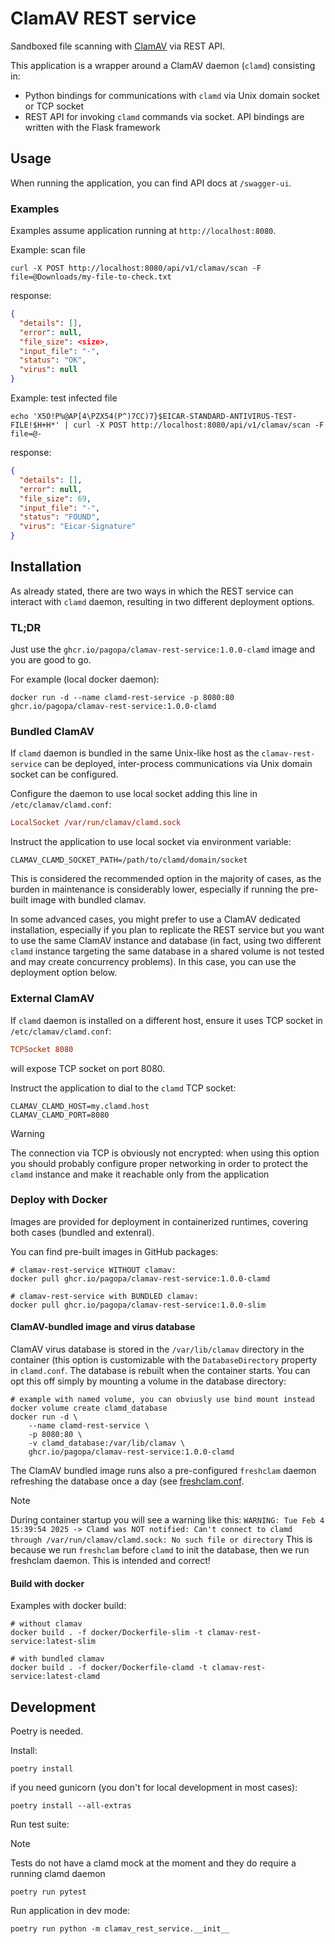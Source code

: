 # ClamAV REST service

Sandboxed file scanning with [ClamAV](https://www.clamav.net/) via REST API.

This application is a wrapper around a ClamAV daemon (`clamd`) consisting in:

* Python bindings for communications with `clamd` via Unix domain
  socket or TCP socket
* REST API for invoking `clamd` commands via socket. API bindings are
  written with the Flask framework
  
## Usage

When running the application, you can find API docs at `/swagger-ui`.

### Examples

Examples assume application running at `http://localhost:8080`.

Example: scan file
```
curl -X POST http://localhost:8080/api/v1/clamav/scan -F file=@Downloads/my-file-to-check.txt
```
response:
```json
{
  "details": [],
  "error": null,
  "file_size": <size>,
  "input_file": "-",
  "status": "OK",
  "virus": null
}
```

Example: test infected file
```
echo 'X5O!P%@AP[4\PZX54(P^)7CC)7}$EICAR-STANDARD-ANTIVIRUS-TEST-FILE!$H+H*' | curl -X POST http://localhost:8080/api/v1/clamav/scan -F file=@-
```
response:
```json
{
  "details": [],
  "error": null,
  "file_size": 69,
  "input_file": "-",
  "status": "FOUND",
  "virus": "Eicar-Signature"
}
```

## Installation

As already stated, there are two ways in which the REST service can
interact with `clamd` daemon, resulting in two different deployment options.

### TL;DR

Just use the `ghcr.io/pagopa/clamav-rest-service:1.0.0-clamd` image
and you are good to go.

For example (local docker daemon):
```shell
docker run -d --name clamd-rest-service -p 8080:80 ghcr.io/pagopa/clamav-rest-service:1.0.0-clamd
```

### Bundled ClamAV

If `clamd` daemon is bundled in the same Unix-like host as the
`clamav-rest-service` can be deployed, inter-process communications
via Unix domain socket can be configured.

Configure the daemon to use local socket adding this line in `/etc/clamav/clamd.conf`:
```conf
LocalSocket /var/run/clamav/clamd.sock
```

Instruct the application to use local socket via environment variable:
```shell
CLAMAV_CLAMD_SOCKET_PATH=/path/to/clamd/domain/socket
```

This is considered the recommended option in the majority of cases, as
the burden in maintenance is considerably lower, especially if running
the pre-built image with bundled clamav.

In some advanced cases, you might prefer to use a ClamAV dedicated
installation, especially if you plan to replicate the REST service but
you want to use the same ClamAV instance and database (in fact, using
two different `clamd` instance targeting the same database in a shared
volume is not tested and may create concurrency problems).  In this
case, you can use the deployment option below.

### External ClamAV

If `clamd` daemon is installed on a different host, ensure it uses 
TCP socket in `/etc/clamav/clamd.conf`:
```conf
TCPSocket 8080
```
will expose TCP socket on port 8080.

Instruct the application to dial to the `clamd` TCP socket:
```shell
CLAMAV_CLAMD_HOST=my.clamd.host
CLAMAV_CLAMD_PORT=8080
```

> [!WARNING]
> The connection via TCP is obviously not encrypted: when using this
> option you should probably configure proper networking in order to
> protect the `clamd` instance and make it reachable only from the
> application

### Deploy with Docker

Images are provided for deployment in containerized runtimes, covering both cases (bundled and extenral).

You can find pre-built images in GitHub packages:
```shell
# clamav-rest-service WITHOUT clamav:
docker pull ghcr.io/pagopa/clamav-rest-service:1.0.0-clamd

# clamav-rest-service with BUNDLED clamav:
docker pull ghcr.io/pagopa/clamav-rest-service:1.0.0-slim
```

#### ClamAV-bundled image and virus database

ClamAV virus database is stored in the `/var/lib/clamav` directory in
the container (this option is customizable with the
`DatabaseDirectory` property in `clamd.conf`.  The database is rebuilt
when the container starts. You can opt this off simply by mounting a
volume in the database directory:
```shell
# example with named volume, you can obviusly use bind mount instead
docker volume create clamd_database
docker run -d \
    --name clamd-rest-service \
    -p 8080:80 \
    -v clamd_database:/var/lib/clamav \
    ghcr.io/pagopa/clamav-rest-service:1.0.0-clamd
```

The ClamAV bundled image runs also a pre-configured `freshclam` daemon
refreshing the database once a day (see
[freshclam.conf](docker/clamav/freshclam.conf).

> [!NOTE]
> During container startup you will see a warning like this: `WARNING:
> Tue Feb 4 15:39:54 2025 -> Clamd was NOT notified: Can't connect to
> clamd through /var/run/clamav/clamd.sock: No such file or directory`
> This is because we run `freshclam` before `clamd` to init the
> database, then we run freshclam daemon. This is intended and correct!

#### Build with docker

Examples with docker build:

```shell
# without clamav
docker build . -f docker/Dockerfile-slim -t clamav-rest-service:latest-slim

# with bundled clamav
docker build . -f docker/Dockerfile-clamd -t clamav-rest-service:latest-clamd
```

## Development

Poetry is needed.

Install:
```shell
poetry install
```

if you need gunicorn (you don't for local development in most cases):
```shell
poetry install --all-extras
```

Run test suite:

> [!NOTE]
> Tests do not have a clamd mock at the moment and they do require a running clamd daemon

```shell
poetry run pytest
```

Run application in dev mode:
```shell
poetry run python -m clamav_rest_service.__init__
```
